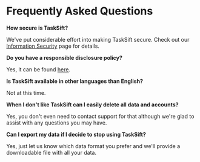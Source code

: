 # Frequently Asked Questions

**How secure is TaskSift?**

We've put considerable effort into making TaskSift secure. Check out our [Information Security](information-security.md) page for details.

**Do you have a responsible disclosure policy?**

Yes, it can be found [here](responsible-disclosure.md).

**Is TaskSift available in other languages than English?**

Not at this time.

**When I don't like TaskSift can I easily delete all data and accounts?**

Yes, you don't even need to contact support for that although we're glad to assist with any questions you may have.

**Can I export my data if I decide to stop using TaskSift?**

Yes, just let us know which data format you prefer and we'll provide a downloadable file with all your data.

